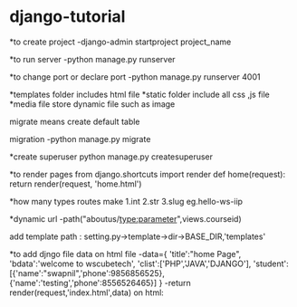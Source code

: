 # django-tutorial 

*to create project
-django-admin startproject project_name

*to run server 
-python manage.py runserver

*to change port or declare port
-python manage.py runserver 4001

*templates folder includes html file
*static folder include all css ,js file
*media file store dynamic file such as image

migrate means create default table 

migration 
-python manage.py migrate

*create superuser
python manage.py createsuperuser

*to render pages
from django.shortcuts import render
def home(request):
    return render(request, 'home.html')

*how many types routes make
1.int
2.str
3.slug eg.hello-ws-iip

*dynamic url
-path("aboutus/<type:parameter>",views.courseid)

add template path : setting.py->template->dir->BASE_DIR,'templates'

*to add djngo file data on html file
-data={
          'title':"home Page",
          'bdata':'welcome to wscubetech',
          'clist':['PHP','JAVA','DJANGO'],
          'student':[{'name':"swapnil",'phone':9856856525}, 
          {'name':'testing','phone':8556526465}]
     }
-return render(request,'index.html',data)
on html:<title>{{title}}<title>

*using django template for loop
-{%for n in clist%}
      <div>{{forloop.counter0}} {{n}}<div>
          <div>{{forloop.first}} {{n}}<div>
               <div>{{forloop.last}} {{n}}<div>
          {% endfor %}
          <table border='1' cellpadding='10'>
               <tr>
                    <th>sr. no</th>
                    <th>Name</th>
                    <th>Phone number</th>
               </tr>
     {%for i in student%}
     <tr>
          <th>{{forloop.counter}}</th>
          <th>{{i.name}}</th>
          <th>{{i.phone}}</th>
     </tr>
     {% endfor %}
          </table>

*if else statement in django template
data={'number':[10,20,30,40,50]}
{%for n in number%}
          {% if n > 20 %}
        <div>{{n}}</div> 
        {% else %}
        {{'name'|length}} 
          {%endif%}
          {%endfor%}

to add static folder
STATICFILES_DIRS=[BASE_DIR,'static']

to add header or footer
-{% include "header.html" %}

extend & include Django template
*base.html
{% include 'header.html' %}
{% block content %}
{% endblock %}
*index.html
{% extends "base.html" %}
{% block content %}
html code 
{% endblock %}

*url template tag
href="/about-us"
or
path('',views.home,name="home")
href={% url 'home' %}

url highlighting
style.css
.active{
background-color:blue 
}

class="{% if request.path =='/about-us'%} actve {% endif %}"
}




